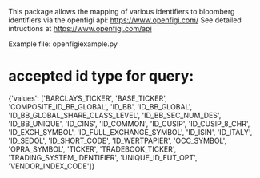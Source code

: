 
This package allows the mapping of various identifiers to bloomberg identifiers via the openfigi api: https://www.openfigi.com/
See detailed intructions at https://www.openfigi.com/api

Example file: openfigiexample.py


# accepted id type for query:

{'values': ['BARCLAYS_TICKER',
  'BASE_TICKER',
  'COMPOSITE_ID_BB_GLOBAL',
  'ID_BB',
  'ID_BB_GLOBAL',
  'ID_BB_GLOBAL_SHARE_CLASS_LEVEL',
  'ID_BB_SEC_NUM_DES',
  'ID_BB_UNIQUE',
  'ID_CINS',
  'ID_COMMON',
  'ID_CUSIP',
  'ID_CUSIP_8_CHR',
  'ID_EXCH_SYMBOL',
  'ID_FULL_EXCHANGE_SYMBOL',
  'ID_ISIN',
  'ID_ITALY',
  'ID_SEDOL',
  'ID_SHORT_CODE',
  'ID_WERTPAPIER',
  'OCC_SYMBOL',
  'OPRA_SYMBOL',
  'TICKER',
  'TRADEBOOK_TICKER',
  'TRADING_SYSTEM_IDENTIFIER',
  'UNIQUE_ID_FUT_OPT',
  'VENDOR_INDEX_CODE']}
